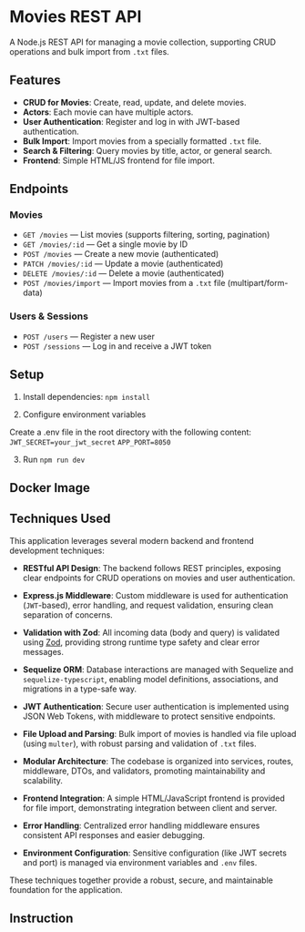 # Movies REST API

A Node.js REST API for managing a movie collection, supporting CRUD operations and bulk import from `.txt` files.

## Features

- **CRUD for Movies**: Create, read, update, and delete movies.
- **Actors**: Each movie can have multiple actors.
- **User Authentication**: Register and log in with JWT-based authentication.
- **Bulk Import**: Import movies from a specially formatted `.txt` file.
- **Search & Filtering**: Query movies by title, actor, or general search.
- **Frontend**: Simple HTML/JS frontend for file import.

## Endpoints

### Movies

- `GET /movies` — List movies (supports filtering, sorting, pagination)
- `GET /movies/:id` — Get a single movie by ID
- `POST /movies` — Create a new movie (authenticated)
- `PATCH /movies/:id` — Update a movie (authenticated)
- `DELETE /movies/:id` — Delete a movie (authenticated)
- `POST /movies/import` — Import movies from a `.txt` file (multipart/form-data)

### Users & Sessions

- `POST /users` — Register a new user
- `POST /sessions` — Log in and receive a JWT token

## Setup

1. Install dependencies:
`npm install`

2. Configure environment variables

Create a .env file in the root directory with the following content:
`JWT_SECRET=your_jwt_secret`
`APP_PORT=8050`

3. Run `npm run dev`

## Docker Image

## Techniques Used

This application leverages several modern backend and frontend development techniques:

- **RESTful API Design**: The backend follows REST principles, exposing clear endpoints for CRUD operations on movies and user authentication.

- **Express.js Middleware**: Custom middleware is used for authentication (`JWT`-based), error handling, and request validation, ensuring clean separation of concerns.

- **Validation with Zod**: All incoming data (body and query) is validated using [Zod](https://zod.dev/), providing strong runtime type safety and clear error messages.

- **Sequelize ORM**: Database interactions are managed with Sequelize and `sequelize-typescript`, enabling model definitions, associations, and migrations in a type-safe way.

- **JWT Authentication**: Secure user authentication is implemented using JSON Web Tokens, with middleware to protect sensitive endpoints.

- **File Upload and Parsing**: Bulk import of movies is handled via file upload (using `multer`), with robust parsing and validation of `.txt` files.

- **Modular Architecture**: The codebase is organized into services, routes, middleware, DTOs, and validators, promoting maintainability and scalability.

- **Frontend Integration**: A simple HTML/JavaScript frontend is provided for file import, demonstrating integration between client and server.

- **Error Handling**: Centralized error handling middleware ensures consistent API responses and easier debugging.

- **Environment Configuration**: Sensitive configuration (like JWT secrets and port) is managed via environment variables and `.env` files.

These techniques together provide a robust, secure, and maintainable foundation for the application.

## Instruction